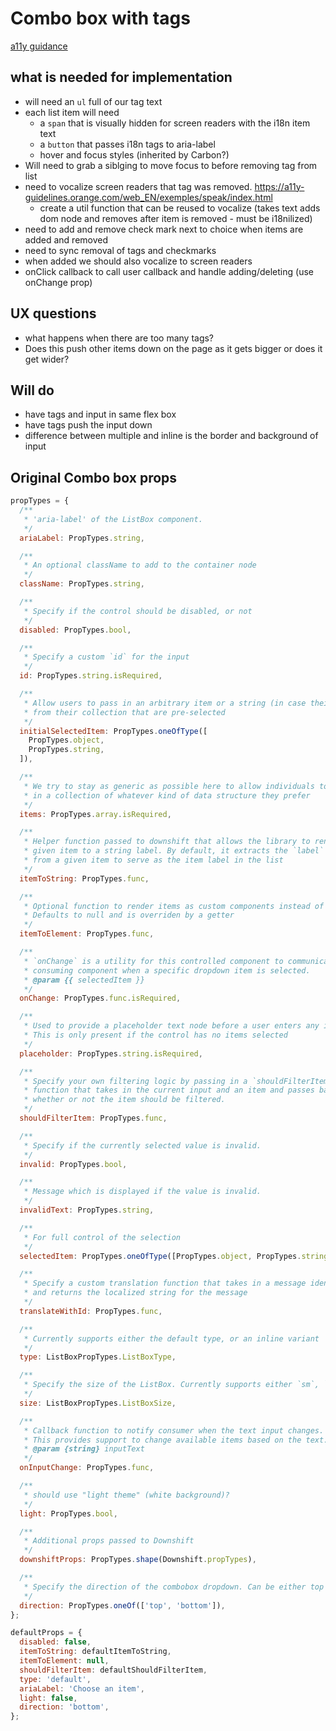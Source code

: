 # Combo box with tags

[a11y guidance](https://a11y-guidelines.orange.com/web_EN/exemples/tag/index.html)

## what is needed for implementation

- will need an `ul` full of our tag text
- each list item will need
  - a `span` that is visually hidden for screen readers with the i18n item text
  - a `button` that passes i18n tags to aria-label
  - hover and focus styles (inherited by Carbon?)
- Will need to grab a siblging to move focus to before removing tag from list
- need to vocalize screen readers that tag was removed. https://a11y-guidelines.orange.com/web_EN/exemples/speak/index.html
  - create a util function that can be reused to vocalize (takes text adds dom node and removes after item is removed - must be i18nilized)
- need to add and remove check mark next to choice when items are added and removed
- need to sync removal of tags and checkmarks
- when added we should also vocalize to screen readers
- onClick callback to call user callback and handle adding/deleting (use onChange prop)

## UX questions

- what happens when there are too many tags?
- Does this push other items down on the page as it gets bigger or does it get wider?

## Will do

- have tags and input in same flex box
- have tags push the input down
- difference between multiple and inline is the border and background of input

## Original Combo box props

```JavaScript
propTypes = {
  /**
   * 'aria-label' of the ListBox component.
   */
  ariaLabel: PropTypes.string,

  /**
   * An optional className to add to the container node
   */
  className: PropTypes.string,

  /**
   * Specify if the control should be disabled, or not
   */
  disabled: PropTypes.bool,

  /**
   * Specify a custom `id` for the input
   */
  id: PropTypes.string.isRequired,

  /**
   * Allow users to pass in an arbitrary item or a string (in case their items are an array of strings)
   * from their collection that are pre-selected
   */
  initialSelectedItem: PropTypes.oneOfType([
    PropTypes.object,
    PropTypes.string,
  ]),

  /**
   * We try to stay as generic as possible here to allow individuals to pass
   * in a collection of whatever kind of data structure they prefer
   */
  items: PropTypes.array.isRequired,

  /**
   * Helper function passed to downshift that allows the library to render a
   * given item to a string label. By default, it extracts the `label` field
   * from a given item to serve as the item label in the list
   */
  itemToString: PropTypes.func,

  /**
   * Optional function to render items as custom components instead of strings.
   * Defaults to null and is overriden by a getter
   */
  itemToElement: PropTypes.func,

  /**
   * `onChange` is a utility for this controlled component to communicate to a
   * consuming component when a specific dropdown item is selected.
   * @param {{ selectedItem }}
   */
  onChange: PropTypes.func.isRequired,

  /**
   * Used to provide a placeholder text node before a user enters any input.
   * This is only present if the control has no items selected
   */
  placeholder: PropTypes.string.isRequired,

  /**
   * Specify your own filtering logic by passing in a `shouldFilterItem`
   * function that takes in the current input and an item and passes back
   * whether or not the item should be filtered.
   */
  shouldFilterItem: PropTypes.func,

  /**
   * Specify if the currently selected value is invalid.
   */
  invalid: PropTypes.bool,

  /**
   * Message which is displayed if the value is invalid.
   */
  invalidText: PropTypes.string,

  /**
   * For full control of the selection
   */
  selectedItem: PropTypes.oneOfType([PropTypes.object, PropTypes.string]),

  /**
   * Specify a custom translation function that takes in a message identifier
   * and returns the localized string for the message
   */
  translateWithId: PropTypes.func,

  /**
   * Currently supports either the default type, or an inline variant
   */
  type: ListBoxPropTypes.ListBoxType,

  /**
   * Specify the size of the ListBox. Currently supports either `sm`, `lg` or `xl` as an option.
   */
  size: ListBoxPropTypes.ListBoxSize,

  /**
   * Callback function to notify consumer when the text input changes.
   * This provides support to change available items based on the text.
   * @param {string} inputText
   */
  onInputChange: PropTypes.func,

  /**
   * should use "light theme" (white background)?
   */
  light: PropTypes.bool,

  /**
   * Additional props passed to Downshift
   */
  downshiftProps: PropTypes.shape(Downshift.propTypes),

  /**
   * Specify the direction of the combobox dropdown. Can be either top or bottom.
   */
  direction: PropTypes.oneOf(['top', 'bottom']),
};

defaultProps = {
  disabled: false,
  itemToString: defaultItemToString,
  itemToElement: null,
  shouldFilterItem: defaultShouldFilterItem,
  type: 'default',
  ariaLabel: 'Choose an item',
  light: false,
  direction: 'bottom',
};
```
